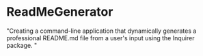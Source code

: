 # ReadMeGenerator
"Creating a command-line application that dynamically generates a professional README.md file from a user's input using the Inquirer package. "
